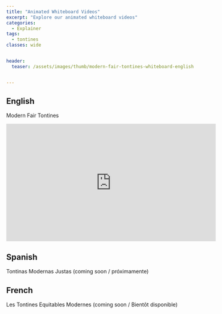 ```yaml
---
title: "Animated Whiteboard Videos"
excerpt: "Explore our animated whiteboard videos"
categories:
  - Explainer
tags:
  - tontines
classes: wide


header:
  teaser: /assets/images/thumb/modern-fair-tontines-whiteboard-english.png


---
```


## English
Modern Fair Tontines
<iframe width="560" height="315" src="https://www.youtube.com/embed/KMwsw3Pq8rs" frameborder="0" allow="accelerometer; autoplay; clipboard-write; encrypted-media; gyroscope; picture-in-picture" allowfullscreen></iframe>   


## Spanish
Tontinas Modernas Justas (coming soon / próximamente)


## French
Les Tontines Equitables Modernes (coming soon / Bientôt disponible)
